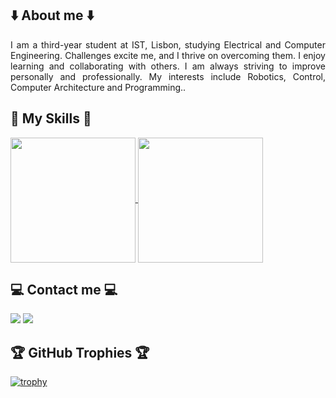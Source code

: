 ## :arrow_down: About me :arrow_down:

<p align="justify">I am a third-year student at IST, Lisbon, studying Electrical and Computer Engineering. Challenges excite me, and I thrive on overcoming them. I enjoy learning and collaborating with others. I am always striving to improve personally and professionally. My interests include Robotics, Control, Computer Architecture and Programming..</p>


## :dart: My Skills :dart:

<a href="https://github.com/anuraghazra/github-readme-stats">
  <img height=200 align="center" src="https://github-readme-stats.vercel.app/api?username=Moraisgit&show_icons=true&theme=transparent" />
</a>
<a href="https://github.com/anuraghazra/convoychat">
  <img height=200 align="center" src="https://github-readme-stats.vercel.app/api/top-langs?username=Moraisgit&layout=compact&langs_count=8&card_width=320&theme=transparent" />
</a>

## :computer: Contact me :computer:

 <a href="mailto:vascocarvalho18@gmail.com?subject=[GitHub]"><img src="https://img.shields.io/badge/e‑mail-D14836.svg?style=for-the-badge&logo=GMail&logoColor=white"/></a>
  <a href="https://www.linkedin.com/in/antoniovascomorais/"><img src="https://img.shields.io/badge/linkedin-0077B5.svg?style=for-the-badge&logo=linkedin&logoColor=white"/></a>

## :trophy: GitHub Trophies :trophy:

[![trophy](https://github-profile-trophy.vercel.app/?theme=radical&username=Moraisgit&no-bg=true)](https://github.com/ryo-ma/github-profile-trophy)

<!--
**Moraisgit/Moraisgit** is a ✨ _special_ ✨ repository because its `README.md` (this file) appears on your GitHub profile.

Here are some ideas to get you started:

- 🔭 I’m currently working on ...
- 🌱 I’m currently learning ...
- 👯 I’m looking to collaborate on ...
- 🤔 I’m looking for help with ...
- 💬 Ask me about ...
- 📫 How to reach me: ...
- 😄 Pronouns: ...
- ⚡ Fun fact: ...
-->
